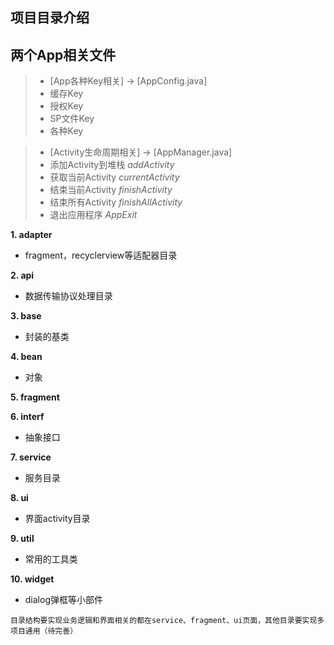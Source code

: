 ## 项目目录介绍

## 两个App相关文件

> - [App各种Key相关] → [AppConfig.java]
>  - 缓存Key
>  - 授权Key
>  - SP文件Key
>  - 各种Key

> - [Activity生命周期相关] → [AppManager.java]
>  - 添加Activity到堆栈 *addActivity*
>  - 获取当前Activity *currentActivity*
>  - 结束当前Activity *finishActivity*
>  - 结束所有Activity *finishAllActivity*
>  - 退出应用程序 *AppExit*

**1. adapter**
- fragment，recyclerview等适配器目录

**2. api**
- 数据传输协议处理目录

**3. base**
- 封装的基类

**4. bean**
- 对象

**5. fragment**

**6. interf**
- 抽象接口

**7. service**
- 服务目录

**8. ui**
- 界面activity目录

**9. util**
- 常用的工具类

**10. widget**
- dialog弹框等小部件

```
目录结构要实现业务逻辑和界面相关的都在service、fragment、ui页面，其他目录要实现多项目通用（待完善）
```